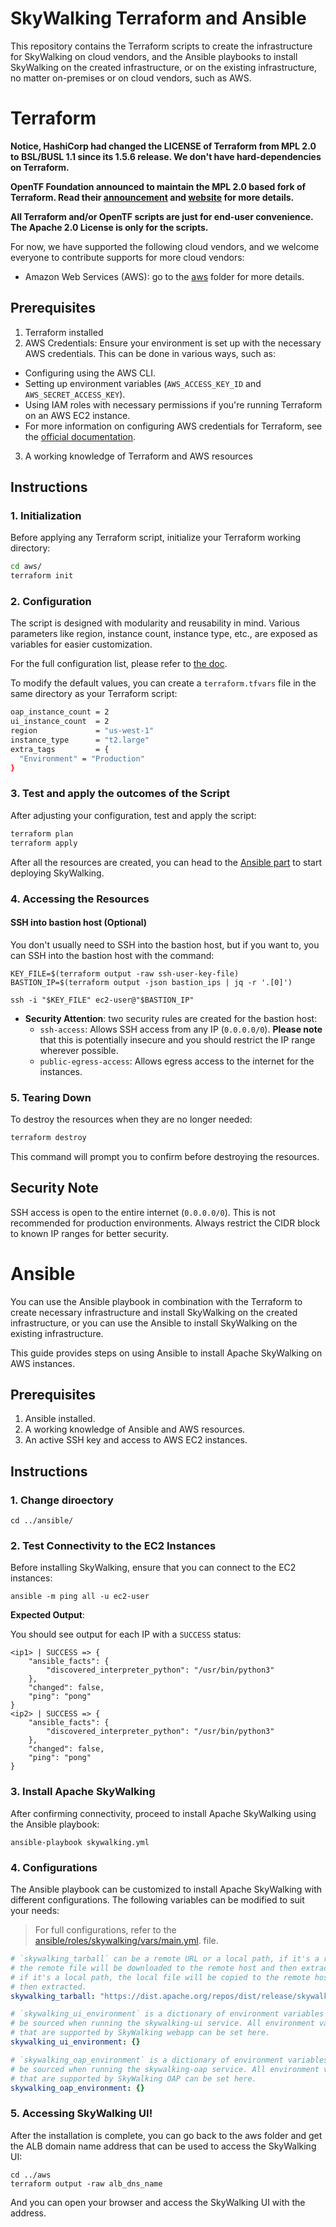 # SkyWalking Terraform and Ansible

This repository contains the Terraform scripts to create the infrastructure for SkyWalking on cloud vendors,
and the Ansible playbooks to install SkyWalking on the created infrastructure, or on the existing infrastructure,
no matter on-premises or on cloud vendors, such as AWS.

# Terraform

**Notice, HashiCorp had changed the LICENSE of Terraform from MPL 2.0 to BSL/BUSL 1.1 since its 1.5.6 release. We don't have hard-dependencies on Terraform.**

**OpenTF Foundation announced to maintain the MPL 2.0 based fork of Terraform. Read their [announcement](https://opentf.org/announcement) and [website](https://opentf.org/) for more details.**

**All Terraform and/or OpenTF scripts are just for end-user convenience. The Apache 2.0 License is only for the scripts.**

For now, we have supported the following cloud vendors, and we welcome everyone to contribute supports for
more cloud vendors:

- Amazon Web Services (AWS): go to the [aws](aws) folder for more details.

## Prerequisites

1. Terraform installed
2. AWS Credentials: Ensure your environment is set up with the necessary AWS credentials. This can be done in various ways, such as:
  - Configuring using the AWS CLI.
  - Setting up environment variables (`AWS_ACCESS_KEY_ID` and `AWS_SECRET_ACCESS_KEY`).
  - Using IAM roles with necessary permissions if you're running Terraform on an AWS EC2 instance.
  - For more information on configuring AWS credentials for Terraform, see the [official documentation](https://registry.terraform.io/providers/hashicorp/aws/latest/docs#authentication-and-configuration).
3. A working knowledge of Terraform and AWS resources

## Instructions

### 1. Initialization

Before applying any Terraform script, initialize your Terraform working directory:

```bash
cd aws/
terraform init
```

### 2. Configuration

The script is designed with modularity and reusability in mind. Various parameters like region, instance count, instance type, etc., are exposed as variables for easier customization.

For the full configuration list, please refer to [the doc](/aws/README.md).

To modify the default values, you can create a `terraform.tfvars` file in the same directory as your Terraform script:

```bash
oap_instance_count = 2
ui_instance_count  = 2
region             = "us-west-1"
instance_type      = "t2.large"
extra_tags         = {
  "Environment" = "Production"
}
```

### 3. Test and apply the outcomes of the Script

After adjusting your configuration, test and apply the script:

```bash
terraform plan
terraform apply
```

After all the resources are created, you can head to the
[Ansible part](#ansible) to start deploying SkyWalking.

### 4. Accessing the Resources

#### SSH into bastion host (Optional)

You don't usually need to SSH into the bastion host, but if you want to, you can
SSH into the bastion host with the command:

```shell
KEY_FILE=$(terraform output -raw ssh-user-key-file)
BASTION_IP=$(terraform output -json bastion_ips | jq -r '.[0]')

ssh -i "$KEY_FILE" ec2-user@"$BASTION_IP"
```

- **Security Attention**: two security rules are created for the bastion host:
  - `ssh-access`: Allows SSH access from any IP (`0.0.0.0/0`). **Please note** that this is potentially insecure and you should restrict the IP range wherever possible.
  - `public-egress-access`: Allows egress access to the internet for the instances.

### 5. Tearing Down

To destroy the resources when they are no longer needed:

```bash
terraform destroy
```

This command will prompt you to confirm before destroying the resources.

## Security Note

SSH access is open to the entire internet (`0.0.0.0/0`). This is not recommended for production environments. Always restrict the CIDR block to known IP ranges for better security.

# Ansible

You can use the Ansible playbook in combination with the Terraform to create necessary infrastructure and install
SkyWalking on the created infrastructure, or you can use the Ansible to install SkyWalking on the existing infrastructure.

This guide provides steps on using Ansible to install Apache SkyWalking on AWS instances.

## Prerequisites

1. Ansible installed.
2. A working knowledge of Ansible and AWS resources.
3. An active SSH key and access to AWS EC2 instances.

## Instructions

### 1. Change diroectory

```shell
cd ../ansible/
```

### 2. Test Connectivity to the EC2 Instances

Before installing SkyWalking, ensure that you can connect to the EC2 instances:

```
ansible -m ping all -u ec2-user
```

**Expected Output**:

You should see output for each IP with a `SUCCESS` status:
```text
<ip1> | SUCCESS => {
    "ansible_facts": {
        "discovered_interpreter_python": "/usr/bin/python3"
    },
    "changed": false,
    "ping": "pong"
}
<ip2> | SUCCESS => {
    "ansible_facts": {
        "discovered_interpreter_python": "/usr/bin/python3"
    },
    "changed": false,
    "ping": "pong"
}
```

### 3. Install Apache SkyWalking

After confirming connectivity, proceed to install Apache SkyWalking using the Ansible playbook:

```
ansible-playbook skywalking.yml
```

### 4. Configurations

The Ansible playbook can be customized to install Apache SkyWalking with
different configurations. The following variables can be modified to suit your
needs: 

> For full configurations, refer to the
> [ansible/roles/skywalking/vars/main.yml](ansible/roles/skywalking/vars/main.yml).
> file.

```yaml
# `skywalking_tarball` can be a remote URL or a local path, if it's a remote URL
# the remote file will be downloaded to the remote host and then extracted,
# if it's a local path, the local file will be copied to the remote host and
# then extracted.
skywalking_tarball: "https://dist.apache.org/repos/dist/release/skywalking/9.5.0/apache-skywalking-apm-9.5.0.tar.gz"

# `skywalking_ui_environment` is a dictionary of environment variables that will
# be sourced when running the skywalking-ui service. All environment variables
# that are supported by SkyWalking webapp can be set here.
skywalking_ui_environment: {}

# `skywalking_oap_environment` is a dictionary of environment variables that will
# be sourced when running the skywalking-oap service. All environment variables
# that are supported by SkyWalking OAP can be set here.
skywalking_oap_environment: {}

```

### 5. Accessing SkyWalking UI!

After the installation is complete, you can go back to the aws folder and get
the ALB domain name address that can be used to  access the SkyWalking UI:

```shell
cd ../aws
terraform output -raw alb_dns_name
```

And you can open your browser and access the SkyWalking UI with the address.

